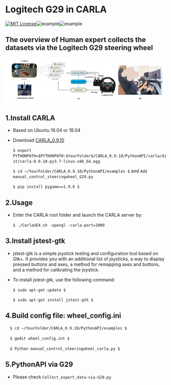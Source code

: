 Logitech G29 in CARLA
======

[![MIT License](https://img.shields.io/badge/license-MIT-blue.svg)](LICENSE.md)![example](https://img.shields.io/badge/Python-API-red.svg)![example](https://img.shields.io/badge/Ubuntu-18.04-yellow.svg)

 
## The overview of Human expert collects the datasets via the Logitech G29 steering wheel
![images](G29.png)

## 1.Install CARLA
* Based on Ubuntu 16.04 or 18.04
* Download  [CARLA_0.9.10](https://github.com/carla-simulator/carla/releases)

    `$ export PYTHONPATH=$PYTHONPATH:$YourFolder$/CARLA_0.9.10/PythonAPI/carla/dist/carla-0.9.10-py3.7-linux-x86_64.egg`
    
    `$ cd ~/YourFolder/CARLA_0.9.10/PythonAPI/examples $` and `Add manual_control_steeringwheel_G29.py`
  
    `$ pip install pygame==1.9.6 $`


## 2.Usage
* Enter the CARLA root folder and launch the CARLA server by:

    `$ ./CarlaUE4.sh -opengl -carla-port=2000`
## 3.Install jstest-gtk


* jstest-gtk is a simple joystick testing and configuration tool based on Gtk+. It provides you with an additional list of joysticks, a way to display pressed buttons and axes, a method for remapping axes and buttons, and a method for calibrating the joystick. 

* To install jstest-gtk, use the following command:

     `$ sudo apt-get update $`

     `$ sudo apt-get install jstest-gtk $`

## 4.Build config file: wheel_config.ini
      $ cd ~/YourFolder/CARLA_0.9.10/PythonAPI/examples $

      $ gedit wheel_config.int $

      $ Python manual_control_steeringwheel_carla.py $

## 5.PythonAPI via G29
* Please check `Collect_expert_data-via-G29.py`

